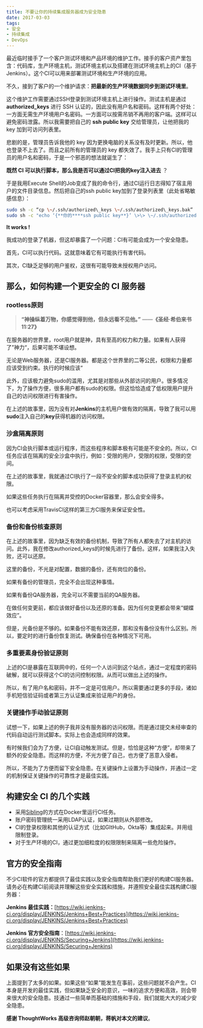 ```yaml
---
title: 不要让你的持续集成服务器成为安全隐患
date: 2017-03-03
tags:
- 安全
- 持续集成
- DevOps
---
```


最近临时接手了一个客户测试环境和产品环境的维护工作。接手的客户资产里包含：代码库，生产环境主机，测试环境主机以及搭建在测试环境主机上的CI（基于Jenkins）。这个CI可以用来部署测试环境和生产环境的应用。

不久，接到了客户的一个维护请求：**把最新的生产环境数据同步到测试环境里**。

这个维护工作需要通过SSH登录到测试环境主机上进行操作。测试主机是通过 **authorized_keys** 进行 SSH 认证的，因此没有用户名和密码。这样有两个好处：一方面无需生产环境用户名密码。一方面可以按需吊销不再用的客户端。这样可以避免密码泄露。所以我需要把自己的 **ssh public key** 交给管理员，让他把我的 key 加到可访问列表里。

悲剧的是，管理员告诉我他的 key 因为更换电脑的关系没有及时更新。所以，他也登录不上去了。而且之前所有的管理员的 key 都失效了。我手上只有CI的管理员的用户名和密码，于是一个邪恶的想法就诞生了：

**既然 CI 可以执行脚本，那么我是否可以通过CI把我的key注入进去** ？

于是我用Execute Shell的Job变成了我的命令行，通过CI运行日志得知了宿主用户的文件目录信息。然后把自己的ssh public key加到了登录列表里（此处省略敏感信息）：

```bash
sudo sh -c “cp \~/.ssh/authorized\_keys \~/.ssh/authorized\_keys.bak”
sudo sh -c "echo ‘{**你的****ssh public key**}’ \>\> \~/.ssh/authorized\_keys"
```

**It works !**

我成功的登录了机器，但这却暴露了一个问题：CI有可能会成为一个安全隐患。

首先，CI可以执行代码。这就意味着它有可能执行有害代码。

其次，CI缺乏足够的用户鉴权，这很有可能导致未授权用户访问。

## 那么，如何构建一个更安全的 **CI** 服务器

### **rootless**原则

> **“神操纵着万物，你感觉得到他，但永远看不见他。”**
> ——**《圣经·希伯来书 11:27》**

在服务器的世界里，root用户就是神，具有至高的权力和力量。如果有人获得了”神力“，后果可能不堪设想。

无论是Web服务器，还是CI服务器。都是这个世界里的二等公民，权限和力量都应该受到约束。执行的时候应该“

此外，应该极力避免sudo的滥用，尤其是对那些从外部访问的用户。很多情况下，为了操作方便，很多用户都有sudo的权限。但这恰恰造成了低权限用户提升自己的访问权限进行有害操作。

在上述的故事里，因为没有对**Jenkins**的主机用户做有效的隔离，导致了我可以用**sudo**注入自己的**key**获得机器的访问权限。

### 沙盒隔离原则

因为CI会执行脚本或运行程序，而这些程序和脚本极有可能是不安全的。所以，CI任务应该在隔离的安全沙盒中执行，例如：受限的用户，受限的权限，受限的空间。

在上述的故事里，我就通过CI执行了一段不安全的脚本成功获得了登录主机的权限。

如果这些任务执行在隔离并受控的Docker容器里，那么会安全得多。

也可以考虑采用TravisCI这样的第三方CI服务来保证安全性。

### 备份和备份核查原则

在上述的故事里，因为缺乏有效的备份机制，导致了所有人都失去了对主机的访问。此外，我在修改authorized\_keys的时候先进行了备份。这样，如果我注入失败，还可以还原。

这里的备份，不光是对配置，数据的备份，还有岗位的备份。

如果有备份的管理员，完全不会出现这种事情。

如果有备份QA服务器，完全可以不需要当前的QA服务器。

在做任何变更前，都应该做好备份以及还原的准备。因为任何变更都会带来“蝴蝶效应”。

但是，光备份是不够的。如果备份不能有效还原，那和没有备份没有什么区别。所以，要定时的进行备份恢复测试。确保备份在各种情况下可用。

### 多重要素身份验证原则

上述的CI是暴露在互联网中的，任何一个人访问到这个站点，通过一定程度的密码破解，就可以获得这个CI的访问控制权限。从而可以做出上述的操作。

所以，有了用户名和密码，并不一定是可信用户。所以需要通过更多的手段，诸如手机短信验证码或者第三方认证集成来验证用户的身份。

### 关键操作手动验证原则

试想一下，如果上述的例子我并没有服务器的访问权限。而是通过提交未经审查的代码自动运行测试脚本。实际上也会造成同样的效果。

有时候我们会为了方便，让CI自动触发测试。但是，恰恰是这种“方便”，却带来了额外的安全隐患。而这样的方便，不光方便了自己，也方便了恶意入侵者。

所以，不能为了方便而留下安全隐患。在关键操作上设置为手动操作，并通过一定的机制保证关键操作的可靠性才是最佳实践。

## 构建安全 CI 的几个实践

- 采用[Sibling](https://jpetazzo.github.io/2015/09/03/do-not-use-docker-in-docker-for-ci/)的方式在Docker里运行CI任务。
- 账户密码管理统一采用LDAP认证，如果过期则从外部修改。
- CI的登录权限和其他的认证方式（比如GItHub，Okta等）集成起来。并用组限制登录。
- 对于生产环境的CI，通过更加细粒度的权限限制来隔离一些危险操作。

## 官方的安全指南

不少CI软件的官方都提供了最佳实践以及安全指南帮助我们更好的构建CI服务器。请务必在构建CI前阅读并理解这些安全实践和措施，并遵照安全最佳实践构建CI服务器：

**Jenkins 最佳实践：**[https://wiki.jenkins-ci.org/display/JENKINS/Jenkins+Best+Practices](https://wiki.jenkins-ci.org/display/JENKINS/Jenkins+Best+Practices)

**Jenkins 官方安全指南**：[https://wiki.jenkins-ci.org/display/JENKINS/Securing+Jenkins](https://wiki.jenkins-ci.org/display/JENKINS/Securing+Jenkins)

## 如果没有这些如果

上面提到了太多的如果。如果这些“如果”能发生在事前，这些问题就不会产生。CI本身是开发的最佳实践，但如果缺乏安全的意识，一味的追求方便和高效，则会带来很大的安全隐患。技通过一些简单而基础的措施和手段，我们就能大大的减少安全隐患。

**感谢 ThoughtWorks 高级咨询师赵朝朝，蒋帆对本文的建议**。
